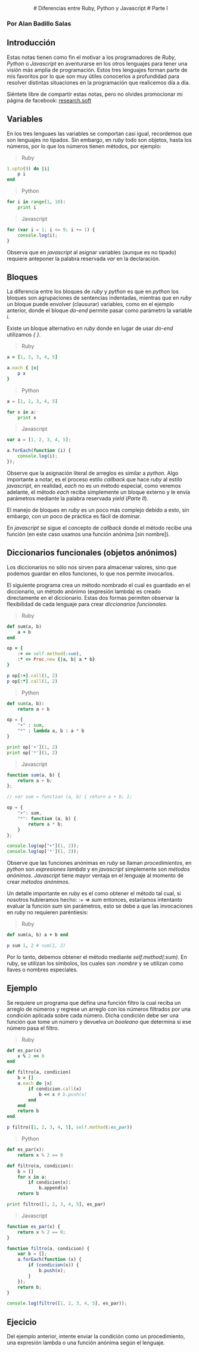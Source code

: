 <center>
# Diferencias entre Ruby, Python y Javascript
# Parte I
</center>

### Por Alan Badillo Salas

## Introducción

Estas notas tienen como fin el motivar a los programadores de _Ruby_, _Python_ o _Javascript_ en aventurarse en los otros lenguajes para tener una visión más amplia de programación. Estos tres lenguajes forman parte de mis favoritos por lo que son muy útiles conocerlos a profundidad para resolver distintas situaciones en la programación que realicemos día a día.

Siéntete libre de compartir estas notas, pero no olvides promocionar mi página de facebook: [research.soft](https://www.facebook.com/research.soft)

## Variables

En los tres lenguaes las variables se comportan casi igual, recordemos que son lenguajes no tipados. Sin embargo, en _ruby_ todo son objetos, hasta los números, por lo que los números tienen métodos, por ejemplo:

> Ruby

~~~rb
1.upto(9) do |i|
	p i
end
~~~

> Python

~~~py
for i in range(1, 10):
	print i
~~~

> Javascript

~~~js
for (var i = 1; i <= 9; i += 1) {
	console.log(i);
}
~~~

Observa que en _javascript_ al asignar variables (aunque es no tipado) requiere anteponer la palabra reservada _var_ en la declaración.

## Bloques

La diferencia entre los bloques de _ruby_ y _python_ es que en _python_ los bloques son agrupaciones de sentencias indentadas, mientras que en _ruby_ un bloque puede envolver (clausurar) variables, como en el ejemplo anterior, donde el bloque _do-end_ permite pasar como parámetro la variable _i_.

Existe un bloque alternativo en _ruby_ donde en lugar de usar _do-end_ utilizamos _{ }_.

> Ruby

~~~rb
a = [1, 2, 3, 4, 5]

a.each { |x|
	p x
}
~~~

> Python

~~~py
a = [1, 2, 3, 4, 5]

for x in a:
	print x
~~~

> Javascript

~~~js
var a = [1, 2, 3, 4, 5];

a.forEach(function (i) {
	console.log(i);
});
~~~

Observe que la asignación literal de arreglos es similar a _python_. Algo importante a notar, es el proceso estilo _callback_ que hace _ruby_ al estilo _javascript_, en realidad, _each_ no es un método especial, como veremos adelante, el método _each_ recibe simplemente un bloque externo y le envía parámetros mediante la palabra reservada _yield_ (*Parte II*).

El manejo de bloques en _ruby_ es un poco más complejo debido a esto, sin embargo, con un poco de práctica es fácil de dominar.

En _javascript_ se sigue el concepto de _callback_ donde el método recibe una función (en este caso usamos una función anónima [sin nombre]).

## Diccionarios funcionales (objetos anónimos)

Los diccionarios no sólo nos sirven para almacenar valores, sino que podemos guardar en ellos funciones, lo que nos permite invocarlos.

El siguiente programa crea un método nombrado el cual es guardado en el diccionario, un método anónimo (expresión lambda) es creado directamente en el diccionario. Estas dos formas permiten observar la flexibilidad de cada lenguaje para crear _diccionarios funcionales_.

> Ruby

~~~rb
def sum(a, b)
	a + b
end

op = {
	:+ => self.method(:sum),
	:* => Proc.new {|a, b| a * b}
}

p op[:+].call(1, 2)
p op[:*].call(1, 2)
~~~

> Python

~~~py
def sum(a, b):
	return a + b

op = {
	"+" : sum,
	"*" : lambda a, b : a * b
}

print op['+'](1, 2)
print op['*'](1, 2)
~~~

> Javascript

~~~js
function sum(a, b) {
	return a + b;
};

// var sum = function (a, b) { return a + b; };

op = {
	"+": sum,
	"*": function (a, b) {
		return a * b;
	}
};

console.log(op["+"](1, 2));
console.log(op['*'](1, 2));
~~~

Observe que las funciones anónimas en _ruby_ se llaman _procedimientos_, en _python_ son _expresiones lambda_ y en _javascript_ simplemente son _métodos anónimos_. _Javascript_ tiene mayor ventaja en el lenguaje al momento de crear _métodos anónimos_.

Un detalle importante en _ruby_ es el como obtener el método tal cual, si nosotros hubieramos hecho: _:+ => sum_ entonces, estaríamos intentanto evaluar la función sum sin parámetros, esto se debe a que las invocaciones en _ruby_ no requieren paréntiesis:

> Ruby

~~~rb
def sum(a, b) a + b end

p sum 1, 2 # sum(1, 2)
~~~

Por lo tanto, debemos obtener el método mediante _self.method(:sum)_. En ruby, se utilizan los símbolos, los cuales son _:nombre_ y se utilizan como llaves o nombres especiales.

## Ejemplo

Se requiere un programa que defina una función filtro la cual reciba un arreglo de números y regrese un arreglo con los números filtrados por una condición aplicada sobre cada número. Dicha condición debe ser una función que tome un número y devuelva un _booleano_ que determina si ese número pasa el filtro.

> Ruby

~~~rb
def es_par(x)
	x % 2 == 0
end

def filtro(a, condicion)
	b = []
	a.each do |x|
		if condicion.call(x)
			b << x # b.push(x)
		end
	end
	return b
end

p filtro([1, 2, 3, 4, 5], self.method(:es_par))
~~~

> Python

~~~py
def es_par(x):
	return x % 2 == 0

def filtro(a, condicion):
	b = []
	for x in a:
		if condicion(x):
			b.append(x)
	return b

print filtro([1, 2, 3, 4, 5], es_par)
~~~

> Javascript

~~~js
function es_par(x) {
	return x % 2 == 0;
}

function filtro(a, condicion) {
	var b = [];
	a.forEach(function (x) {
		if (condicion(x)) {
			b.push(x);
		}
	});
	return b;
}	

console.log(filtro([1, 2, 3, 4, 5], es_par));
~~~

## Ejecicio

Del ejemplo anterior, intente enviar la condición como un procedimiento, una expresión lambda o una función anónima según el lenguaje.